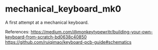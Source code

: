 # mechanical_keyboard_mk0
A first attempt at a mechanical keyboard.

References:
https://medium.com/@monkeytypewritr/building-your-own-keyboard-from-scratch-bd0638c40850
https://github.com/ruiqimao/keyboard-pcb-guide#schematics